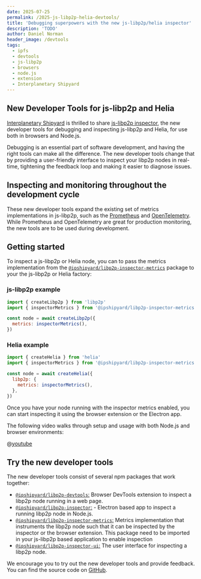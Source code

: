 ```yaml
---
date: 2025-07-25
permalink: /2025-js-libp2p-helia-devtools/
title: 'Debugging superpowers with the new js-libp2p/helia inspector'
description: 'TODO'
author: Daniel Norman
header_image: /devtools
tags:
  - ipfs
  - devtools
  - js-libp2p
  - browsers
  - node.js
  - extension
  - Interplanetary Shipyard
---
```


## New Developer Tools for js-libp2p and Helia

[Interplanetary Shipyard](https://ipshipyard.com/) is thrilled to share [js-libp2p inspector](https://github.com/ipshipyard/js-libp2p-inspector/), the new developer tools for debugging and inspecting js-libp2p and Helia, for use both in browsers and Node.js.

Debugging is an essential part of software development, and having the right tools can make all the difference. The new developer tools change that by providing a user-friendly interface to inspect your libp2p nodes in real-time, tightening the feedback loop and making it easier to diagnose issues.

## Inspecting and monitoring throughout the development cycle

These new developer tools expand the existing set of metrics implementations in js-libp2p, such as the [Prometheus](https://github.com/libp2p/js-libp2p/tree/main/packages/metrics-prometheus) and [OpenTelemetry](https://github.com/libp2p/js-libp2p/tree/main/packages/metrics-opentelemetry). While Prometheus and OpenTelemetry are great for production monitoring, the new tools are to be used during development.

<!-- js-libp2p is a powerful peer-to-peer networking library, but with that power comes inherent complexity. The new developer tools provide a way to inspect and debug your js-libp2p nodes while it's running, giving you insight into the node's peers, addresses, in addition to providing direct API access to the ping and identify protocols.  -->

## Getting started

To inspect a js-libp2p or Helia node, you can to pass the metrics implementation from the [`@ipshipyard/libp2p-inspector-metrics`](https://www.npmjs.com/package/@ipshipyard/libp2p-inspector-metrics) package to your the js-libp2p or Helia factory:

### js-libp2p example

```js
import { createLibp2p } from 'libp2p'
import { inspectorMetrics } from '@ipshipyard/libp2p-inspector-metrics'

const node = await createLibp2p({
  metrics: inspectorMetrics(),
})
```

### Helia example

```js
import { createHelia } from 'helia'
import { inspectorMetrics } from '@ipshipyard/libp2p-inspector-metrics'

const node = await createHelia({
  libp2p: {
    metrics: inspectorMetrics(),
  },
})
```

Once you have your node running with the inspector metrics enabled, you can start inspecting it using the browser extension or the Electron app.

The following video walks through setup and usage with both Node.js and browser environments:

@[youtube](AKNGtn7EZxI)

## Try the new developer tools

The new developer tools consist of several npm packages that work together:

- [`@ipshipyard/libp2p-devtools`:](https://github.com/ipshipyard/js-libp2p-inspector/tree/main/packages/libp2p-devtools) Browser DevTools extension to inspect a libp2p node running in a web page.
- [`@ipshipyard/libp2p-inspector`:](https://github.com/ipshipyard/js-libp2p-inspector/tree/main/packages/libp2p-inspector) - Electron based app to inspect a running libp2p node in Node.js.
- [`@ipshipyard/libp2p-inspector-metrics`:](https://github.com/ipshipyard/js-libp2p-inspector/tree/main/packages/libp2p-inspector-metrics) Metrics implementation that instruments the libp2p node such that it can be inspected by the inspector or the browser extension. This package need to be imported in your js-libp2p based application to enable inspection
- [`@ipshipyard/libp2p-inspector-ui`:](https://github.com/ipshipyard/js-libp2p-inspector/tree/main/packages/libp2p-inspector-ui) The user interface for inspecting a libp2p node.

We encourage you to try out the new developer tools and provide feedback. You can find the source code on [GitHub](https://github.com/ipshipyard/js-libp2p-inspector).
